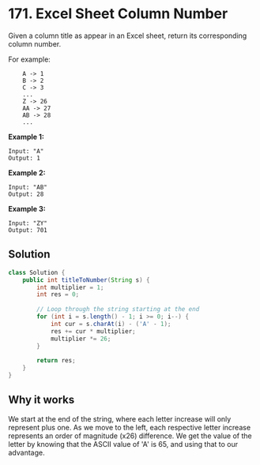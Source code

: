 # 171. Excel Sheet Column Number

Given a column title as appear in an Excel sheet, return its corresponding column number.

For example:

```
    A -> 1
    B -> 2
    C -> 3
    ...
    Z -> 26
    AA -> 27
    AB -> 28 
    ...
```

**Example 1:**

```
Input: "A"
Output: 1
```

**Example 2:**

```
Input: "AB"
Output: 28
```

**Example 3:**

```
Input: "ZY"
Output: 701
```



## Solution

```java
class Solution {
    public int titleToNumber(String s) {
        int multiplier = 1;
        int res = 0;
        
        // Loop through the string starting at the end
        for (int i = s.length() - 1; i >= 0; i--) {
            int cur = s.charAt(i) - ('A' - 1);
            res += cur * multiplier;
            multiplier *= 26;
        }
        
        return res;
    }
}
```

## Why it works

We start at the end of the string, where each letter increase will only represent plus one. As we move to the left, each respective letter increase represents an order of magnitude (x26) difference. We get the value of the letter by knowing that the ASCII value of 'A' is 65, and using that to our advantage.
